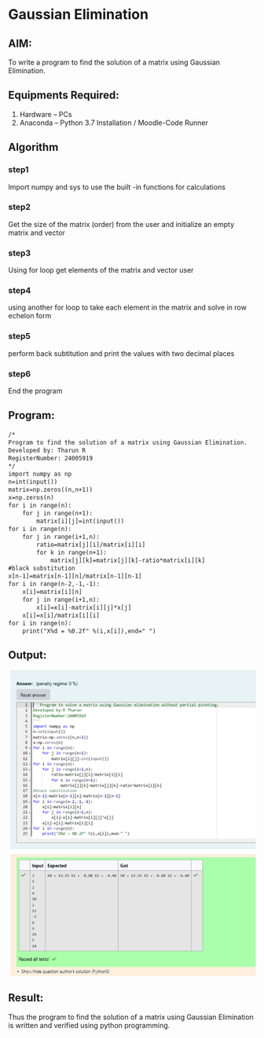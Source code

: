 # Gaussian Elimination

## AIM:
To write a program to find the solution of a matrix using Gaussian Elimination.

## Equipments Required:
1. Hardware – PCs
2. Anaconda – Python 3.7 Installation / Moodle-Code Runner

## Algorithm
### step1
Import numpy and sys to use the built -in functions for calculations
### step2
Get the size of the matrix (order) from the user and initialize an empty matrix and vector
### step3
Using for loop get elements of the matrix and vector user
### step4
using another for loop to take each element in the matrix and solve in row echelon form
### step5
perform back subtitution and print the values with two decimal places
### step6
End the program

## Program:
```
/*
Program to find the solution of a matrix using Gaussian Elimination.
Developed by: Tharun R
RegisterNumber: 24005919
*/
import numpy as np
n=int(input())
matrix=np.zeros((n,n+1))
x=np.zeros(n)
for i in range(n):
    for j in range(n+1):
        matrix[i][j]=int(input())
for i in range(n):
    for j in range(i+1,n):
        ratio=matrix[j][i]/matrix[i][i]
        for k in range(n+1):
            matrix[j][k]=matrix[j][k]-ratio*matrix[i][k]
#black substitution 
x[n-1]=matrix[n-1][n]/matrix[n-1][n-1]
for i in range(n-2,-1,-1):
    x[i]=matrix[i][n]
    for j in range(i+1,n):
        x[i]=x[i]-matrix[i][j]*x[j]
    x[i]=x[i]/matrix[i][i]
for i in range(n):
    print("X%d = %0.2f" %(i,x[i]),end=" ")
```

## Output:
![output](<Screenshot 2024-12-04 115411.png>)

## Result:
Thus the program to find the solution of a matrix using Gaussian Elimination is written and verified using python programming.

